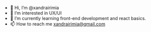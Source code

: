 - 👋 Hi, I’m @xandrairimia
- 👀 I’m interested in UX/UI
- 🌱 I’m currently learning front-end development and react basics.
- 📫 How to reach me xandrairimia@gmail.com
